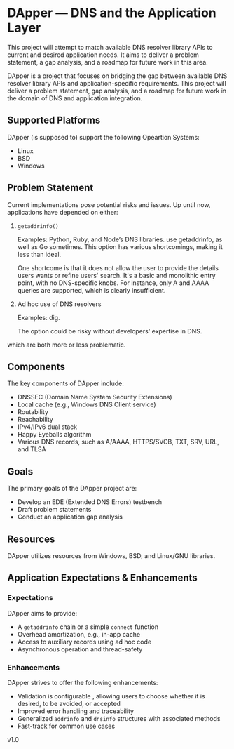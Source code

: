 # DApper — DNS and the Application Layer

This project will attempt to match available DNS resolver library APIs to current and desired application needs.
It aims to deliver a problem statement, a gap analysis, and a roadmap for future work in this area.




DApper is a project that focuses on bridging the gap between available DNS resolver library APIs and application-specific requirements. This project will deliver a problem statement, gap analysis, and a roadmap for future work in the domain of DNS and application integration.

## Supported Platforms

DApper (is supposed to) support the following Opeartion Systems:

- Linux
- BSD
- Windows

## Problem Statement
Current implementations pose potential risks and issues. Up until now, applications have depended on either:


1. `getaddrinfo()` 
   
    Examples: Python, Ruby, and Node’s DNS libraries. use getaddrinfo, as well as Go sometimes.
    This option has various shortcomings, making it less than ideal. 

    One shortcome is that it does not allow the user to provide the details users wants or refine users' search. It's a basic and monolithic entry point, with no DNS-specific knobs. For instance, only A and AAAA queries are supported, which is clearly insufficient.
2. Ad hoc use of DNS resolvers 
   
   Examples: dig.
   
   The option could be risky without developers' expertise in DNS.

which are both more or less problematic. 


## Components

The key components of DApper include:

- DNSSEC (Domain Name System Security Extensions)
- Local cache (e.g., Windows DNS Client service)
- Routability
- Reachability
- IPv4/IPv6 dual stack
- Happy Eyeballs algorithm
- Various DNS records, such as A/AAAA, HTTPS/SVCB, TXT, SRV, URL, and TLSA

## Goals

The primary goals of the DApper project are:

- Develop an EDE (Extended DNS Errors) testbench
- Draft problem statements
- Conduct an application gap analysis

## Resources

DApper utilizes resources from Windows, BSD, and Linux/GNU libraries.

## Application Expectations & Enhancements

### Expectations

DApper aims to provide:

- A `getaddrinfo` chain or a simple `connect` function
- Overhead amortization, e.g., in-app cache
- Access to auxiliary records using ad hoc code
- Asynchronous operation and thread-safety

### Enhancements

DApper strives to offer the following enhancements:

- Validation is configurable , allowing users to choose whether it is desired, to be avoided, or accepted
- Improved error handling and traceability
- Generalized `addrinfo` and `dnsinfo` structures with associated methods
- Fast-track for common use cases

v1.0
